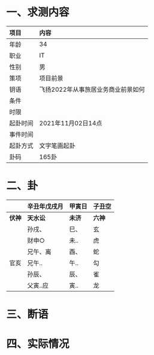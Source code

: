 # 一、求测内容

| 项目     | 内容                               |
| :------- | :--------------------------------- |
| 年龄     | 34                                 |
| 职业     | IT                                 |
| 性别     | 男                                 |
| 策项     | 项目前景                           |
| 钥语     | 飞扬2022年从事旅居业务商业前景如何 |
| 条件     |                                    |
| 时限     |                                    |
| 起卦时间 | 2021年11月02日14点                 |
| 事件时间 |                                    |
| 起卦方式 | 文字笔画起卦                       |
| 卦码     | 165卦                              |

# 二、卦

|                | 辛丑年戊戌月     | 甲寅日         | 子丑空         |
| :------------- | :--------------- | :------------- | :------------- |
| **伏神** | **天水讼** | **未济** | **六神** |
|                | 孙戌、           | 巳、           | 玄             |
|                | 财申○           | 未..           | 虎             |
|                | 兄午、离         | 酉、           | 蛇             |
| 官亥           | 兄午..           | 午..           | 勾             |
|                | 孙辰、           | 辰、           | 雀             |
|                | 父寅..应         | 寅..           | 龙             |

# 三、断语

# 四、实际情况
